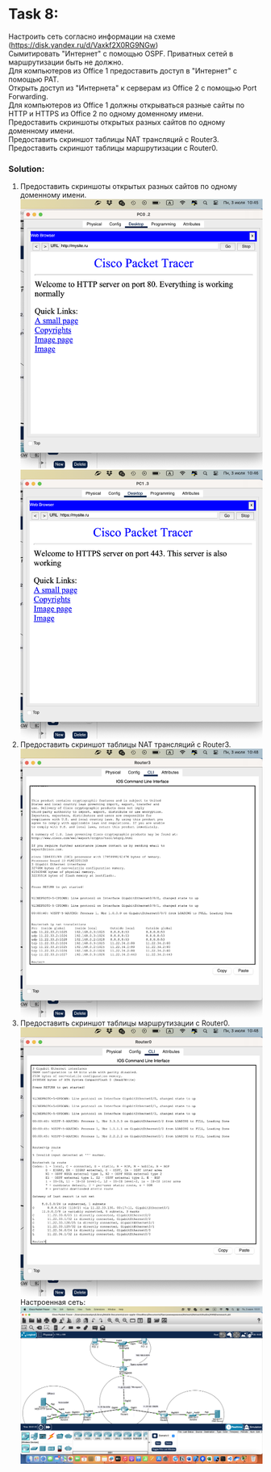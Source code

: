# Task 8:

Настроить сеть согласно информации на схеме (https://disk.yandex.ru/d/Vaxkf2X0RG9NGw) <br>
Сымитировать "Интернет" с помощью OSPF. Приватных сетей в маршрутизации быть не должно. <br>
Для компьютеров из Office 1 предоставить доступ в "Интернет" с помощью PAT. <br>
Открыть доступ из "Интернета" к серверам из Office 2 c помощью Port Forwarding. <br>
Для компьютеров из Office 1 должны открываться разные сайты по HTTP и HTTPS из Office 2 по одному доменному имени. <br>
Предоставить скриншоты открытых разных сайтов по одному доменному имени. <br>
Предоставить скриншот таблицы NAT трансляций с Router3. <br>
Предоставить скриншот таблицы маршрутизации с Router0.

### Solution:

1. Предоставить скриншоты открытых разных сайтов по одному доменному имени. <br>
    ![HTTP.png](img/http.png) <br>
    ![HTTPS.png](img/https.png) <br>
2. Предоставить скриншот таблицы NAT трансляций с Router3. <br>
    ![Router_3_NAT.jpg](img/route_3.png) <br>
3. Предоставить скриншот таблицы маршрутизации с Router0. <br>
    ![Router0_route.jpg](img/route_0.png) <br>
Настроенная сеть: <br>
![net.png](img/net.png) <br>
